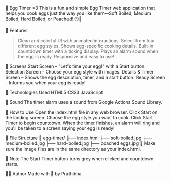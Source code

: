 🥚 Egg Timer <3
This is a fun and simple Egg Timer web application that helps you cook eggs just the way you like them—Soft Boiled, Medium Boiled, Hard Boiled, or Poached! 🕒🍳

🚀 Features
> Clean and colorful UI with animated interactions.
> Select from four different egg styles.
> Shows egg-specific cooking details.
> Built-in countdown timer with a ticking display.
> Plays an alarm sound when the egg is ready.
> Responsive and easy to use!

📸 Screens
Start Screen – "Let's time your egg!" with a Start button.
Selection Screen – Choose your egg style with images.
Details & Timer Screen – Shows the egg description, timer, and a start button.
Ready Screen – Informs you when your egg is ready!

🧠 Technologies Used
HTML5
CSS3
JavaScript

🎵 Sound
The timer alarm uses a sound from Google Actions Sound Library.

📝 How to Use
Open the index.html file in any web browser.
Click Start on the landing screen.
Choose the egg style you want to cook.
Click Start Timer to begin countdown.
When the timer finishes, an alarm will ring and you'll be taken to a screen saying your egg is ready!

📂 File Structure
📁 egg-timer/
├── index.html
├── soft-boiled.jpg
├── medium-boiled.jpg
├── hard-boiled.jpg
├── poached eggs.jpg
📌 Make sure the image files are in the same directory as your index.html.

📌 Note
The Start Timer button turns grey when clicked and countdown starts.

🧑‍💻 Author
Made with 💛 by Prathibha.

